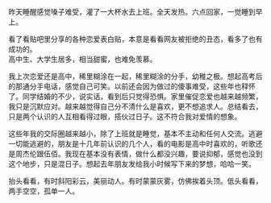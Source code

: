 昨天睡醒感觉嗓子难受，灌了一大杯水去上班。全天发热。六点回家，一觉睡到早上。<br>

看了看贴吧里分享的各种恋爱表白贴，本意是看看网友被拒绝的丑态，看多了也有成功的。<br>
高中生、大学生居多，相当甜蜜，也难免羡慕。<br>

我上次恋爱还是高中，稀里糊涂在一起，稀里糊涂的分手，幼稚之极。想起高考后的那通分手电话，感觉自己可笑。以前还会因为做过的傻事难受，这些年也释怀了。同学结婚的不少，说实话，看到后只觉得恐惧。家里催促恋爱也越来越频繁，我只是沉默应对。越来越觉得自己分不清什么是喜欢，更不想追求人。总结看去，只是两个认识的人互相看得过眼，搭伙过日子。这不符合我对爱情的想象。<br>

这些年我的交际圈越来越小，除了上班就是睡觉，基本不主动和任何人交流。逃避一切能逃避的，朋友是十几年前认识的几个人，看的电影是高中时喜欢的，听歌还是周杰伦跟伍佰。我现在基本没有表情，做什么都没兴趣，要说抑郁，感觉也没到这个地步，只是混日子。想起去年朋友发给我小时候写下来的梦想，哈哈一笑。<br>

抬头看看，有时斜阳彩云，美丽动人。有时蒙蒙灰雾，仿佛挨着头顶。低头看看，两手空空，孤单一人。